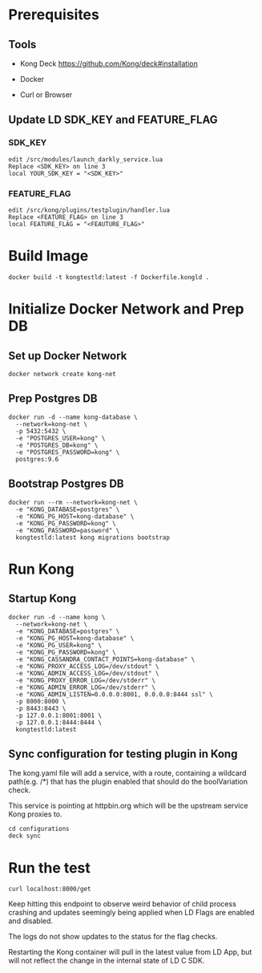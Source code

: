 # Prerequisites 

## Tools

- Kong Deck
https://github.com/Kong/deck#installation

- Docker

- Curl or Browser

## Update LD SDK_KEY and FEATURE_FLAG

### SDK_KEY

```
edit /src/modules/launch_darkly_service.lua
Replace <SDK_KEY> on line 3
local YOUR_SDK_KEY = "<SDK_KEY>"
```

### FEATURE_FLAG

```
edit /src/kong/plugins/testplugin/handler.lua
Replace <FEATURE_FLAG> on line 3
local FEATURE_FLAG = "<FEAUTURE_FLAG>"
```

# Build Image

```
docker build -t kongtestld:latest -f Dockerfile.kongld .
```

# Initialize Docker Network and Prep DB

## Set up Docker Network

```
docker network create kong-net
```

## Prep Postgres DB

```
docker run -d --name kong-database \
  --network=kong-net \
  -p 5432:5432 \
  -e "POSTGRES_USER=kong" \
  -e "POSTGRES_DB=kong" \
  -e "POSTGRES_PASSWORD=kong" \
  postgres:9.6
```

## Bootstrap Postgres DB

```
docker run --rm --network=kong-net \
  -e "KONG_DATABASE=postgres" \
  -e "KONG_PG_HOST=kong-database" \
  -e "KONG_PG_PASSWORD=kong" \
  -e "KONG_PASSWORD=password" \
  kongtestld:latest kong migrations bootstrap
```

# Run Kong

## Startup Kong

```
docker run -d --name kong \
  --network=kong-net \
  -e "KONG_DATABASE=postgres" \
  -e "KONG_PG_HOST=kong-database" \
  -e "KONG_PG_USER=kong" \
  -e "KONG_PG_PASSWORD=kong" \
  -e "KONG_CASSANDRA_CONTACT_POINTS=kong-database" \
  -e "KONG_PROXY_ACCESS_LOG=/dev/stdout" \
  -e "KONG_ADMIN_ACCESS_LOG=/dev/stdout" \
  -e "KONG_PROXY_ERROR_LOG=/dev/stderr" \
  -e "KONG_ADMIN_ERROR_LOG=/dev/stderr" \
  -e "KONG_ADMIN_LISTEN=0.0.0.0:8001, 0.0.0.0:8444 ssl" \
  -p 8000:8000 \
  -p 8443:8443 \
  -p 127.0.0.1:8001:8001 \
  -p 127.0.0.1:8444:8444 \
  kongtestld:latest
  ```


## Sync configuration for testing plugin in Kong

The kong.yaml file will add a service, with a route, containing a wildcard path(e.g. /*) that has the plugin enabled that should do the boolVariation check.

This service is pointing at httpbin.org which will be the upstream service Kong proxies to.

```
cd configurations
deck sync
```

# Run the test

```
curl localhost:8000/get
```
Keep hitting this endpoint to observe weird behavior of child process crashing and updates seemingly being applied when LD Flags are enabled and disabled.

The logs do not show updates to the status for the flag checks.

Restarting the Kong container will pull in the latest value from LD App, but will not reflect the change in the internal state of LD C SDK. 
